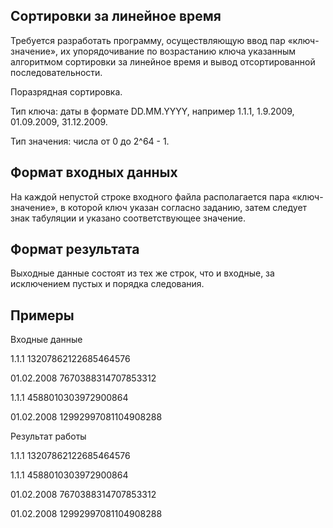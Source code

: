 ## Сортировки за линейное время

Требуется разработать программу, осуществляющую ввод пар «ключ-значение», их упорядочивание по возрастанию ключа указанным алгоритмом сортировки за линейное время и вывод отсортированной последовательности.

Поразрядная сортировка.

Тип ключа: даты в формате DD.MM.YYYY, например 1.1.1, 1.9.2009, 01.09.2009, 31.12.2009.

Тип значения: числа от 0 до 2^64 - 1.

## Формат входных данных
На каждой непустой строке входного файла располагается пара «ключ-значение», в которой ключ указан согласно заданию, затем следует знак табуляции и указано соответствующее значение.

## Формат результата
Выходные данные состоят из тех же строк, что и входные, за исключением пустых и порядка следования.

## Примеры
Входные данные

1.1.1 13207862122685464576

01.02.2008  7670388314707853312

1.1.1 4588010303972900864

01.02.2008  12992997081104908288

Результат работы

1.1.1  13207862122685464576

1.1.1 4588010303972900864

01.02.2008  7670388314707853312

01.02.2008  12992997081104908288
